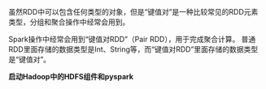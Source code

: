 虽然RDD中可以包含任何类型的对象，但是“键值对”是一种比较常见的RDD元素类型，分组和聚合操作中经常会用到。

Spark操作中经常会用到“键值对RDD”（Pair RDD），用于完成聚合计算。
普通RDD里面存储的数据类型是Int、String等，而“键值对RDD”里面存储的数据类型是“键值对”。


__启动Hadoop中的HDFS组件和pyspark__


